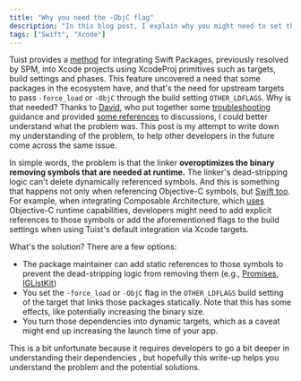 ```yaml
---
title: "Why you need the -ObjC flag"
description: "In this blog post, I explain why you might need to set the -ObjC flag in the OTHER_LDFLAGS build setting of your Xcode project."
tags: ["Swift", "Xcode"]
---
```


Tuist provides a [method](https://docs.tuist.io/guide/project/dependencies.html#tuist-s-xcodeproj-based-integration) for integrating Swift Packages, previously resolved by SPM, into Xcode projects using XcodeProj primitives such as targets, build settings and phases.
This feature uncovered a need that some packages in the ecosystem have,
and that's the need for upstream targets to pass `-force_load` or `-ObjC` through the build setting `OTHER_LDFLAGS`.
Why is that needed?
Thanks to [David](https://github.com/thedavidharris), who put together some [troubleshooting](https://docs.tuist.io/guide/project/dependencies.html#troubleshooting) guidance and provided [some references](https://github.com/tuist/tuist/issues/6320#issuecomment-2146534862) to discussions, I could better understand what the problem was.
This post is my attempt to write down my understanding of the problem, to help other developers in the future come across the same issue. 


In simple words,
the problem is that the linker **overoptimizes the binary removing symbols that are needed at runtime.**
The linker's dead-stripping logic can't delete dynamically referenced symbols.
And this is something that happens not only when referencing Objective-C symbols, but [Swift too](https://forums.swift.org/t/linker-flag-objc-force-loads-swift-libraries/47466/3).
For example, when integrating Composable Architecture,
which [uses](https://github.com/pointfreeco/swift-composable-architecture/blob/7cbde3b07f193f732e256429e1351ff53cd31641/Sources/ComposableArchitecture/UIKit/NSObject%2BObservation.swift#L172) Objective-C runtime capabilities,
developers might need to add explicit references to those symbols or add the aforementioned flags to the build settings when using Tuist's default integration via Xcode targets.

What's the solution? There are a few options:

- The package maintainer can add static references to those symbols to prevent the dead-stripping logic from removing them  (e.g., [Promises](https://github.com/google/promises/pull/221), [IGListKit](https://github.com/Instagram/IGListKit/pull/957))
- You set the `-force_load` or `-ObjC` flag in the `OTHER_LDFLAGS` build setting of the target that links those packages statically. Note that this has some effects, like potentially increasing the binary size.
- You turn those dependencies into dynamic targets, which as a caveat might end up increasing the launch time of your app.

This is a bit unfortunate because it requires developers to go a bit deeper in understanding their dependencies
, but hopefully this write-up helps you understand the problem and the potential solutions.

